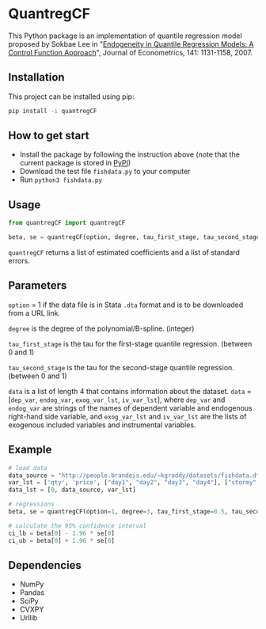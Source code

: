 # QuantregCF

This Python package is an implementation of quantile regression model proposed by Sokbae Lee in 
"[Endogeneity in Quantile Regression Models: A Control Function Approach](https://doi.org/10.1016/j.jeconom.2007.01.014)", Journal of Econometrics, 141: 1131-1158, 2007.

## Installation
This project can be installed using pip: 
```bash
pip install -i quantregCF
```

## How to get start
- Install the package by following the instruction above (note that the current package is stored in [PyPI](https://pypi.org/project/quantregCF/))
- Download the test file `fishdata.py` to your computer
- Run ```python3 fishdata.py```

## Usage 
```python
from quantregCF import quantregCF

beta, se = quantregCF(option, degree, tau_first_stage, tau_second_stage, data)
```
`quantregCF` returns a list of estimated coefficients and a list of standard errors. 

## Parameters
`option` = 1 if the data file is in Stata `.dta` format and is to be downloaded from a URL link. 

`degree` is the degree of the polynomial/B-spline. (integer) 

`tau_first_stage` is the tau for the first-stage quantile regression. (between 0 and 1)

`tau_second_stage` is the tau for the second-stage quantile regression. (between 0 and 1)

`data` is a list of length 4 that contains information about the dataset. `data` = [`dep_var`, `endog_var`, 
`exog_var_lst`, `iv_var_lst`], where `dep_var` and `endog_var` are strings of the names of dependent variable and endogenous 
right-hand side variable, and `exog_var_lst` and `iv_var_lst` are the lists of exogenous included variables and instrumental variables. 

## Example
```python
# load data
data_source = "http://people.brandeis.edu/~kgraddy/datasets/fishdata.dta"
var_lst = ['qty', 'price', ["day1", "day2", "day3", "day4"], ["stormy", "mixed"]]
data_lst = [0, data_source, var_lst]

# regressions
beta, se = quantregCF(option=1, degree=3, tau_first_stage=0.5, tau_second_stage=0.5, data=data_lst)

# calculate the 95% confidence interval
ci_lb = beta[0] - 1.96 * se[0]
ci_ub = beta[0] + 1.96 * se[0]
```

## Dependencies
- NumPy
- Pandas
- SciPy
- CVXPY
- Urllib
